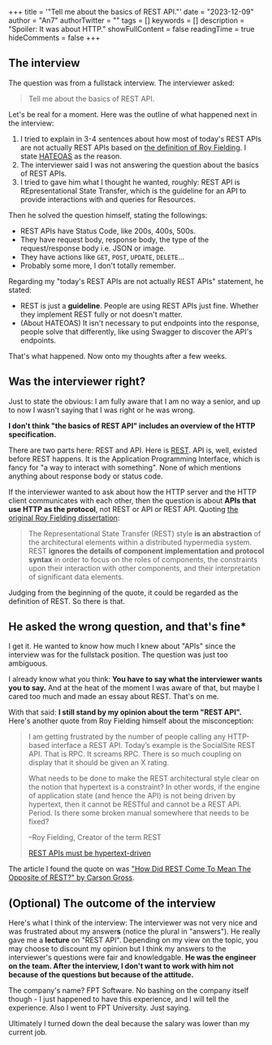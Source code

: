 +++
title = '"Tell me about the basics of REST API."'
date = "2023-12-09"
author = "An7"
authorTwitter = ""
tags = []
keywords = []
description = "Spoiler: It was about HTTP."
showFullContent = false
readingTime = true
hideComments = false
+++

## The interview

The question was from a fullstack interview. The interviewer asked:

> Tell me about the basics of REST API.

Let's be real for a moment. Here was the outline of what happened next in the
interview:

1. I tried to explain in 3-4 sentences about how most of today's REST APIs are
   not actually REST APIs based on [the definition of Roy Fielding][1]. I state
   [HATEOAS][4] as the reason.
2. The interviewer said I was not answering the question about the basics of
   REST APIs.
3. I tried to gave him what I thought he wanted, roughly: REST API is
   REpresentational State Transfer, which is the guideline for an API to
   provide interactions with and queries for Resources.

Then he solved the question himself, stating the followings:

- REST APIs have Status Code, like 200s, 400s, 500s.
- They have request body, response body, the type of the request/response body
  i.e. JSON or image.
- They have actions like `GET`, `POST`, `UPDATE`, `DELETE`...
- Probably some more, I don't totally remember.

Regarding my "today's REST APIs are not actually REST APIs" statement, he
stated:

- REST is just a **guideline**. People are using REST APIs just fine. Whether
  they implement REST fully or not doesn't matter.
- (About HATEOAS) It isn't necessary to put endpoints into the response, people
  solve that differently, like using Swagger to discover the API's endpoints.

That's what happened. Now onto my thoughts after a few weeks.

## Was the interviewer right?

Just to state the obvious: I am fully aware that I am no way a senior, and up to
now I wasn't saying that I was right or he was wrong.

**I don't think "the basics of REST API" includes an overview of the HTTP
specification.**

There are two parts here: REST and API. Here is [REST][1]. API is, well, existed
before REST happens. It is the Application Programming Interface, which is fancy
for "a way to interact with something". None of which mentions anything about
response body or status code.

If the interviewer wanted to ask about how the HTTP server and the HTTP client
communicates with each other, then the question is about **APIs that use HTTP
as the protocol**, not REST or API or REST API. Quoting [the original Roy
Fielding dissertation][1]:

> The Representational State Transfer (REST) style **is an abstraction** of the
> architectural elements within a distributed hypermedia system. REST **ignores
> the details of component implementation and protocol syntax** in order to
> focus on the roles of components, the constraints upon their interaction with
> other components, and their interpretation of significant data elements.

Judging from the beginning of the quote, it could be regarded as the definition
of REST. So there is that.

## He asked the wrong question, and that's fine\*

I get it. He wanted to know how much I knew about "APIs" since the interview was
for the fullstack position. The question was just too ambiguous.

I already know what you think: **You have to say what the interviewer wants you
to say.** And at the heat of the moment I was aware of that, but maybe I cared
too much and made an essay about REST. That's on me.

With that said: **I still stand by my opinion about the term "REST API".**
Here's another quote from Roy Fielding himself about the misconception:

> I am getting frustrated by the number of people calling any HTTP-based
> interface a REST API. Today’s example is the SocialSite REST API. That is RPC.
> It screams RPC. There is so much coupling on display that it should be given
> an X rating.
>
> What needs to be done to make the REST architectural style clear on the notion
> that hypertext is a constraint? In other words, if the engine of application
> state (and hence the API) is not being driven by hypertext, then it cannot be
> RESTful and cannot be a REST API. Period. Is there some broken manual
> somewhere that needs to be fixed?
>
> –Roy Fielding, Creator of the term REST
>
> [REST APIs must be hypertext-driven][2]

The article I found the quote on was ["How Did REST Come To Mean The Opposite of
REST?" by Carson Gross][3].

## (Optional) The outcome of the interview

Here's what I think of the interview: The interviewer was not very nice and was
frustrated about my answer**s** (notice the plural in "answers"). He really gave
me a **lecture** on "REST API". Depending on my view on the topic, you may
choose to discount my opinion but I think my answers to the interviewer's
questions were fair and knowledgable. **He was the engineer on the team. After
the interview, I don't want to work with him not because of the questions but
because of the attitude.**

The company's name? FPT Software. No bashing on the company itself though - I
just happened to have this experience, and I will tell the experience. Also I
went to FPT University. Just saying.

Ultimately I turned down the deal because the salary was lower than my current
job.

[1]: https://ics.uci.edu/~fielding/pubs/dissertation/rest_arch_style.htm
[2]: https://roy.gbiv.com/untangled/2008/rest-apis-must-be-hypertext-driven
[3]: https://htmx.org/essays/how-did-rest-come-to-mean-the-opposite-of-rest/
[4]: https://htmx.org/essays/hateoas/
